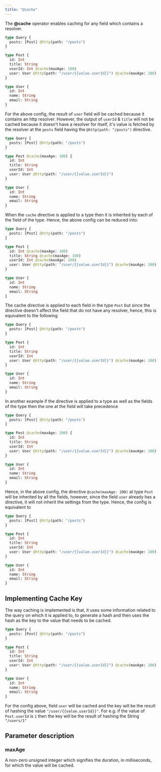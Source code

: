 ```yaml
---
title: "@cache"
---
```


The **@cache** operator enables caching for any field which contains a resolver.

```graphql
type Query {
  posts: [Post] @http(path: "/posts")
}

type Post {
  id: Int
  title: String
  userId: Int @cache(maxAge: 100)
  user: User @http(path: "/user/{{value.userId}}") @cache(maxAge: 200)
}

type User {
  id: Int
  name: String
  email: String
}
```

For the above config, the result of `user` field will be cached because it contains an http resolver. However, the output of `userId` & `title` will not be cached because it doesn't have a resolver for itself, it's value is fetched by the resolver at the `posts` field having the `@http(path: "/posts")` directive.

```graphql
type Query {
  posts: [Post] @http(path: "/posts")
}

type Post @cache(maxAge: 100) {
  id: Int
  title: String
  userId: Int
  user: User @http(path: "/user/{{value.userId}}")
}

type User {
  id: Int
  name: String
  email: String
}
```

When the `cache` directive is applied to a type then it is inherited by each of the field of the type. Hence, the above config can be reduced into:

```graphql
type Query {
  posts: [Post] @http(path: "/posts")
}

type Post {
  id: Int @cache(maxAge: 100)
  title: String @cache(maxAge: 100)
  userId: Int @cache(maxAge: 100)
  user: User @http(path: "/user/{{value.userId}}") @cache(maxAge: 100)
}

type User {
  id: Int
  name: String
  email: String
}
```

The cache directive is applied to each field in the type `Post` but since the directive doesn't affect the field that do not have any resolver, hence, this is equivalent to the following

```graphql
type Query {
  posts: [Post] @http(path: "/posts")
}

type Post {
  id: Int
  title: String
  userId: Int
  user: User @http(path: "/user/{{value.userId}}") @cache(maxAge: 100)
}

type User {
  id: Int
  name: String
  email: String
}
```

In another example if the directive is applied to a type as well as the fields of the type then the one at the field will take precedence

```graphql
type Query {
  posts: [Post] @http(path: "/posts")
}

type Post @cache(maxAge: 200) {
  id: Int
  title: String
  userId: Int
  user: User @http(path: "/user/{{value.userId}}") @cache(maxAge: 100)
}

type User {
  id: Int
  name: String
  email: String
}
```

Hence, in the above config, the directive `@cache(maxAge: 200)` at type `Post` will be inherited by all the fields, however, since the field `user` already has a directive, it will not inherit the settings from the type. Hence, the config is equivalent to

```graphql
type Query {
  posts: [Post] @http(path: "/posts")
}

type Post {
  id: Int
  title: String
  userId: Int
  user: User @http(path: "/user/{{value.userId}}") @cache(maxAge: 100)
}

type User {
  id: Int
  name: String
  email: String
}
```

## Implementing Cache Key

The way caching is implemented is that, it uses some information related to the query on which it is applied to, to generate a hash and then uses the hash as the key to the value that needs to be cached.

```graphql
type Query {
  posts: [Post] @http(path: "/posts")
}

type Post {
  id: Int
  title: String
  userId: Int
  user: User @http(path: "/user/{{value.userId}}") @cache(maxAge: 100)
}

type User {
  id: Int
  name: String
  email: String
}
```

For the config above, field `user` will be cached and the key will be the result of hashing the value `"/user/{{value.userId}}"`. For e.g. if the value of `Post.userId` is `1` then the key will be the result of hashing the String `"/users/1"`

## Parameter description

### maxAge

A non-zero unsigned integer which signifies the duration, in milliseconds, for which the value will be cached.
